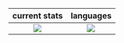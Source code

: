 
current stats              |languages
:-------------------------:|:-------------------------:
![](https://github-readme-stats.vercel.app/api?username=archisha69&show_icons=true&hide_border=false&line_height=20&title_color=1da998&icon_color=1da998&show_owner=true&theme=dark)   |  ![](https://github-readme-stats.vercel.app/api/top-langs/?username=archisha69&layout=compact&langs_count=3&theme=dark)
